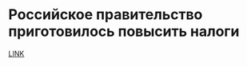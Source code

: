 # Российское правительство приготовилось повысить налоги



[LINK](https://varlamov.ru/1721394.html)